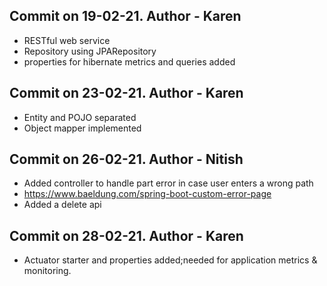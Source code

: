 Commit on 19-02-21. Author - Karen
----------------------------------
* RESTful web service 
* Repository using JPARepository
* properties for hibernate metrics and queries added

Commit on 23-02-21. Author - Karen
----------------------------------
* Entity and POJO separated
* Object mapper implemented

Commit on 26-02-21. Author - Nitish
----------------------------------
* Added controller to handle part error in case user enters a wrong path
* https://www.baeldung.com/spring-boot-custom-error-page
* Added a delete api

Commit on 28-02-21. Author - Karen
----------------------------------
* Actuator starter and properties added;needed for application metrics & monitoring.